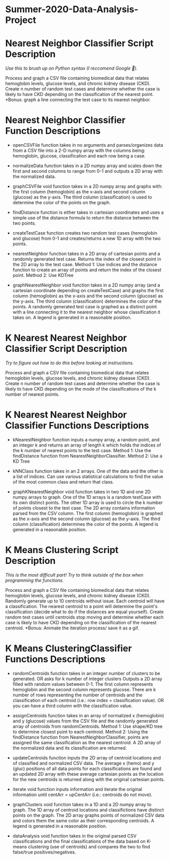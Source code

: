 # Summer-2020-Data-Analysis-Project

# Nearest Neighbor Classifier Script Description

*Use this to brush up on Python syntax (I reccomend Google 🤪).*

Process and graph a CSV file containing biomedical data that relates hemoglobin levels, glucose levels, and chronic kidney disease (CKD).
Create n number of random test cases and determine whether the case is likely to have CKD depending on the classification of the nearest point.
*Bonus: graph a line connecting the test case to its nearest neighbor.

# Nearest Neighbor Classifier Function Descriptions

- openCSVFile function takes in no arguments and parses/organizes data from a CSV file into a 2-D numpy array with the columns being: 
hemoglobin, glucose, classification and each row being a case.

- normalizeData function takes in a 2D numpy array and 
scales down the first and second columns to range from 0-1 and 
outputs a 2D array with the normalized data.

- graphCSVFile void function takes in a 2D numpy array and graphs with:
the first column (hemoglobin) as the x-axis and second column (glucose) as the y-axis. 
The third column (classification) is used to determine the color of the points on the graph.

- findDistance function is either takes in cartesian coordinates and
uses a simple use of the distance formula
to return the distance between the two points.

- createTestCase function creates two random test cases (hemoglobin and glucose) from 0-1 and
creates/returns a new 1D array with the two points.

- nearestNeighbor function takes in a 2D array of cartesian points and a randomly generated test case.
Returns the index of the closest point in the 2D array to the test case.
Method 1: Use indices and the distance function to create an array of points and return the index of the closest point.
Method 2: Use KDTree

- graphNearestNeighbor void function takes in a 2D numpy array (and a cartesian 
coordinate depending on createTestCase) and 
graphs the first column (hemoglobin) as the x-axis and the second column (glucose) as the y-axis.
The third column (classification) determines the color of the points. 
A randomly generated test case is graphed as a distinct point with a line connecting it to the nearest neighbor whose classification it takes on.
A legend is generated in a reasonable position.

# K Nearest Nearest Neighbor Classifier Script Description

*Try to figure out how to do this before looking at instructions.*

Process and graph a CSV file containing biomedical data that relates hemoglobin levels, glucose levels, and chronic kidney disease (CKD).
Create n number of random test cases and determine whether the case is likely to have CKD depending on the mode of the classifications of the k number of nearest points.

# K Nearest Nearest Neighbor Classifier Functions Descriptions

- kNearestNeighbor function inputs a numpy array, a random point, and an integer k and 
returns an array of length k which holds the indices of the k number of nearest points to the test case.
Method 1: Use the findDistance function from NearestNeighborClassifier. 
Method 2: Use a KD Tree

- kNNClass function takes in an 2 arrays. One of the data and the other is a list of indices.
Can use various statistical calculations to find the value of the most common class and return that class.

- graphKNearestNeighbor void function takes in two 1D and one 2D numpy arrays to graph.
One of the 1D arrays is a random testCase with its own distinct points.
The other 1D array is used to circle the k number of points closest to the test case.
The 2D array contains information parsed from the CSV column.
The first column (hemoglobin) is graphed as the x-axis and the second column (glucose) as the y-axis.
The third column  (classification) determines the color of the points. 
A legend is generated in a reasonable position.

# K Means Clustering Script Description

*This is the most difficult part! Try to think outside of the box when programming the functions.*

Process and graph a CSV file containing biomedical data that relates hemoglobin levels, glucose levels, and chronic kidney disease (CKD).
Randomly generate up to 10 centroids without issue. 
Each centroid will have a classification. 
The nearest centroid to a point will determine the point's classification (decide what to do if the distances are equal yourself).
Create random test cases until centroids stop moving and determine whether each case is likely to have CKD depending on the classification of the nearest centroid.
*Bonus: Animate the iteration process/ save it as a gif.

# K Means ClusteringClassifier Functions Descriptions

- randomCentroids function takes in an integer number of clusters to be generated. 
OR asks for k number of integer clusters
Outputs a 2D array filled with random values between 0-1. 
The first column represents hemoglobin and the second column represents glucose.
There are k number of rows representing the number of centroids and the classification of each centroid (i.e.: row index = classification value).
OR you can have a third column with the classification value.

- assignCentroids function takes in an array of normalized x (hemoglobin) and y (glucose) values from the CSV file and the randomly generated array of centroids from randomCentroids. 
Method 1: Use shape/KD tree to determine closest point to each centroid.
Method 2: Using the findDistance function from  NearestNeighborClassifier, points are assigned the same classification as the nearest centroid.
A 2D array of the normalized data and its classification are returned.

- updateCentroids function inputs the 2D array of centroid locations and of classified and normalized CSV data.
The average x (hemo) and y (gluc) positions of all data points for each classifications are found and
an updated 2D array with these average cartesian points as the location for the new centroids is returned along with the original cartesian points. 

- iterate void function inputs information and iterate the original information until centArr = upCentArr (i.e.: centroids do not move).

- graphClusters void function takes in a 1D and a 2D numpy array to graph. 
The 1D array of centroid locations and classifictions have distinct points on the graph. 
The 2D array graphs points of normalized CSV data and colors them the same color as their corresponding centroids.
A legend is generated in a reasonable position.

- dataAnalysis void function takes in the original parsed CSV classifications and the final classifications of the data based on K-means clustering (use of centroids) and
compares the two to find false/true positives/negatives.
